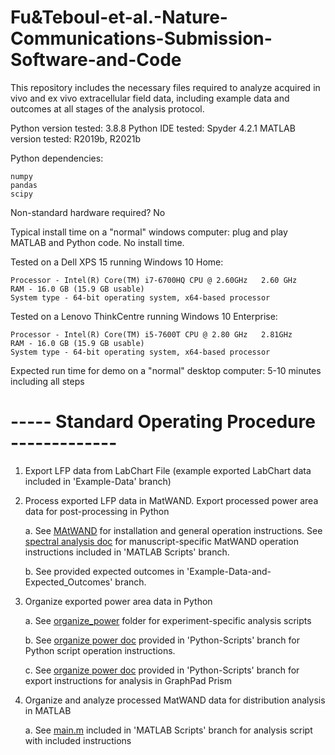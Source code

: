 # Fu&Teboul-et-al.-Nature-Communications-Submission-Software-and-Code 

This repository includes the necessary files required to analyze acquired in vivo and ex vivo
extracellular field data, including example data and outcomes at all stages of the analysis protocol. 

Python version tested: 3.8.8 
Python IDE tested: Spyder 4.2.1 
MATLAB version tested: R2019b, R2021b

Python dependencies: 

	numpy 
	pandas 
	scipy 

Non-standard hardware required? No 

Typical install time on a "normal" windows computer: plug and play MATLAB and Python code. No install time. 

Tested on a Dell XPS 15 running Windows 10 Home: 

	Processor - Intel(R) Core(TM) i7-6700HQ CPU @ 2.60GHz   2.60 GHz 
	RAM - 16.0 GB (15.9 GB usable) 
	System type - 64-bit operating system, x64-based processor 
Tested on a Lenovo ThinkCentre running Windows 10 Enterprise: 

	Processor - Intel(R) Core(TM) i5-7600T CPU @ 2.80 GHz   2.81GHz  
	RAM - 16.0 GB (15.9 GB usable) 
	System type - 64-bit operating system, x64-based processor 

Expected run time for demo on a "normal" desktop computer: 5-10 minutes including all steps

# ----- Standard Operating Procedure ------------- 

1. Export LFP data from LabChart File 
   (example exported LabChart data included in 'Example-Data' branch) 

2. Process exported LFP data in MatWAND. Export processed power area data for 
   post-processing in Python 

	a. 	See [MAtWAND](https://pantelisantonoudiou.github.io/MatWAND/) for installation and general 
		operation instructions. See [spectral analysis doc](/docs/spectral_analysis_processing.md) for 
  	     	manuscript-specific MatWAND operation instructions included in 'MATLAB Scripts' branch. 

	b. 	See provided expected outcomes in 'Example-Data-and-Expected_Outcomes' branch.   

3. Organize exported power area data in Python 

	a. 	See [organize_power](/organize_power) folder for experiment-specific analysis scripts 

	b. 	See [organize power doc](/docs/organize_power_data.md) provided in 'Python-Scripts' branch for Python script operation instructions. 

	c. 	See [organize power doc](/docs/organize_power_data.md) provided in 'Python-Scripts' branch for export instructions for analysis in GraphPad Prism 

4. Organize and analyze processed MatWAND data for distribution analysis in MATLAB 

	a. 	See [main.m](/tail_analysis/main.m) included in 'MATLAB Scripts' branch for analysis script with included instructions
	



